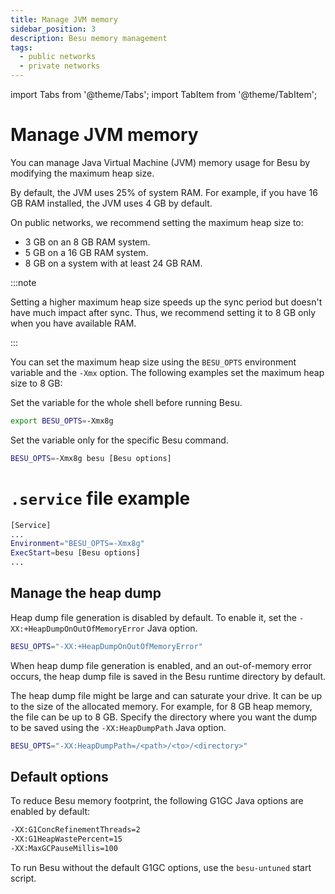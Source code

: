 ```yaml
---
title: Manage JVM memory
sidebar_position: 3
description: Besu memory management
tags:
  - public networks
  - private networks
---
```


import Tabs from '@theme/Tabs';
import TabItem from '@theme/TabItem';

# Manage JVM memory

You can manage Java Virtual Machine (JVM) memory usage for Besu by modifying the maximum heap size.

By default, the JVM uses 25% of system RAM. For example, if you have 16 GB RAM installed, the JVM uses 4 GB by default.

On public networks, we recommend setting the maximum heap size to:

- 3 GB on an 8 GB RAM system.
- 5 GB on a 16 GB RAM system.
- 8 GB on a system with at least 24 GB RAM.

:::note

Setting a higher maximum heap size speeds up the sync period but doesn't have much impact after sync. Thus, we recommend setting it to 8 GB only when you have available RAM.

:::

You can set the maximum heap size using the `BESU_OPTS` environment variable and the `-Xmx` option. The following examples set the maximum heap size to 8 GB:

<Tabs>

<TabItem value="Exported environment variable example" label="Exported environment variable example" default>

Set the variable for the whole shell before running Besu.

```bash
export BESU_OPTS=-Xmx8g
```

</TabItem>

<TabItem value="Inline environment variable example" label="Inline environment variable example">

Set the variable only for the specific Besu command.

```bash
BESU_OPTS=-Xmx8g besu [Besu options]
```

# `.service` file example

```bash
[Service]
...
Environment="BESU_OPTS=-Xmx8g"
ExecStart=besu [Besu options]
...
```

</TabItem>

</Tabs>

## Manage the heap dump

Heap dump file generation is disabled by default. To enable it, set the `-XX:+HeapDumpOnOutOfMemoryError` Java option.

```bash
BESU_OPTS="-XX:+HeapDumpOnOutOfMemoryError"
```

When heap dump file generation is enabled, and an out-of-memory error occurs, the heap dump file is saved in the Besu runtime directory by default.

The heap dump file might be large and can saturate your drive. It can be up to the size of the allocated memory. For example, for 8 GB heap memory, the file can be up to 8 GB. Specify the directory where you want the dump to be saved using the `-XX:HeapDumpPath` Java option.

```bash
BESU_OPTS="-XX:HeapDumpPath=/<path>/<to>/<directory>"
```

## Default options

To reduce Besu memory footprint, the following G1GC Java options are enabled by default: 

```bash
-XX:G1ConcRefinementThreads=2
-XX:G1HeapWastePercent=15
-XX:MaxGCPauseMillis=100
```

To run Besu without the default G1GC options, use the `besu-untuned` start script. 